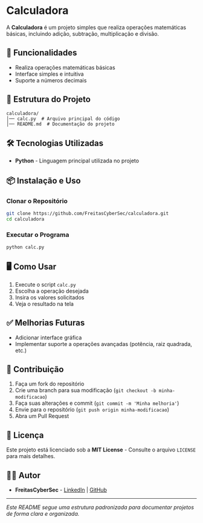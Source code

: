 # Calculadora

A **Calculadora** é um projeto simples que realiza operações matemáticas básicas, incluindo adição, subtração, multiplicação e divisão.

## 🚀 Funcionalidades

- Realiza operações matemáticas básicas
- Interface simples e intuitiva
- Suporte a números decimais

## 📂 Estrutura do Projeto

```
calculadora/
│── calc.py  # Arquivo principal do código
│── README.md  # Documentação do projeto
```

## 🛠️ Tecnologias Utilizadas

- **Python** - Linguagem principal utilizada no projeto

## 📦 Instalação e Uso

### Clonar o Repositório
```bash
git clone https://github.com/FreitasCyberSec/calculadora.git
cd calculadora
```

### Executar o Programa
```bash
python calc.py
```

## 🖥️ Como Usar

1. Execute o script `calc.py`
2. Escolha a operação desejada
3. Insira os valores solicitados
4. Veja o resultado na tela

## ✅ Melhorias Futuras

- Adicionar interface gráfica
- Implementar suporte a operações avançadas (potência, raiz quadrada, etc.)

## 🤝 Contribuição

1. Faça um fork do repositório
2. Crie uma branch para sua modificação (`git checkout -b minha-modificacao`)
3. Faça suas alterações e commit (`git commit -m 'Minha melhoria'`)
4. Envie para o repositório (`git push origin minha-modificacao`)
5. Abra um Pull Request

## 📜 Licença

Este projeto está licenciado sob a **MIT License** - Consulte o arquivo `LICENSE` para mais detalhes.

## 🧑‍💻 Autor

- **FreitasCyberSec** - [LinkedIn](https://www.linkedin.com/in/humberto-freitas-a0ba95274/) | [GitHub](https://github.com/FreitasCyberSec)

---

*Este README segue uma estrutura padronizada para documentar projetos de forma clara e organizada.*


